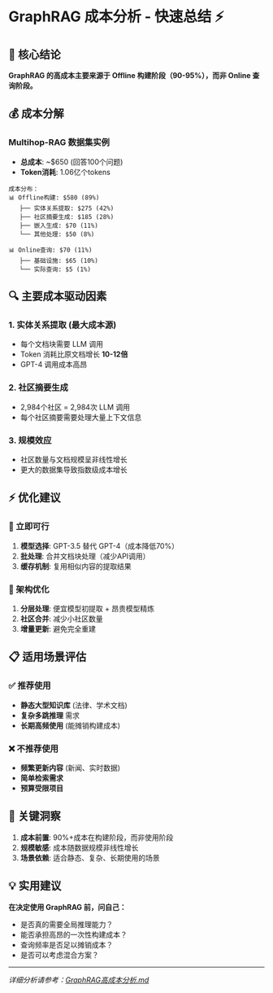 # GraphRAG 成本分析 - 快速总结 ⚡

## 🎯 核心结论

**GraphRAG 的高成本主要来源于 Offline 构建阶段（90-95%），而非 Online 查询阶段。**

## 💰 成本分解

### Multihop-RAG 数据集实例
- **总成本**: ~$650 (回答100个问题)
- **Token消耗**: 1.06亿个tokens

```
成本分布：
📊 Offline构建: $580 (89%)
   ├── 实体关系提取: $275 (42%)
   ├── 社区摘要生成: $185 (28%)
   ├── 嵌入生成: $70 (11%)
   └── 其他处理: $50 (8%)

📊 Online查询: $70 (11%)
   ├── 基础设施: $65 (10%)
   └── 实际查询: $5 (1%)
```

## 🔍 主要成本驱动因素

### 1. 实体关系提取 (最大成本源)
- 每个文档块需要 LLM 调用
- Token 消耗比原文档增长 **10-12倍**
- GPT-4 调用成本高昂

### 2. 社区摘要生成
- 2,984个社区 = 2,984次 LLM 调用
- 每个社区摘要需要处理大量上下文信息

### 3. 规模效应
- 社区数量与文档规模呈非线性增长
- 更大的数据集导致指数级成本增长

## ⚡ 优化建议

### 🎯 立即可行
1. **模型选择**: GPT-3.5 替代 GPT-4（成本降低70%）
2. **批处理**: 合并文档块处理（减少API调用）
3. **缓存机制**: 复用相似内容的提取结果

### 🔧 架构优化
1. **分层处理**: 便宜模型初提取 + 昂贵模型精炼
2. **社区合并**: 减少小社区数量
3. **增量更新**: 避免完全重建

## 📋 适用场景评估

### ✅ 推荐使用
- **静态大型知识库** (法律、学术文档)
- **复杂多跳推理** 需求
- **长期高频使用** (能摊销构建成本)

### ❌ 不推荐使用
- **频繁更新内容** (新闻、实时数据)
- **简单检索需求**
- **预算受限项目**

## 🎯 关键洞察

1. **成本前置**: 90%+成本在构建阶段，而非使用阶段
2. **规模敏感**: 成本随数据规模非线性增长
3. **场景依赖**: 适合静态、复杂、长期使用的场景

## 💡 实用建议

**在决定使用 GraphRAG 前，问自己：**
- 是否真的需要全局推理能力？
- 能否承担高昂的一次性构建成本？
- 查询频率是否足以摊销成本？
- 是否可以考虑混合方案？

---
*详细分析请参考：[GraphRAG高成本分析.md](./GraphRAG高成本分析.md)*